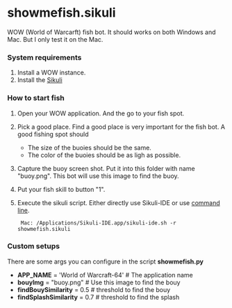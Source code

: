 showmefish.sikuli
=================

WOW (World of Warcarft) fish bot.
It should works on both Windows and Mac. But I only test it on the Mac.

### System requirements

1. Install a WOW instance.
2. Install the [Sikuli](http://www.sikuli.org/)

### How to start fish

1. Open your WOW application. And the go to your fish spot.
2. Pick a good place. Find a good place is very important for the fish bot. A good fishing spot should
    * The size of the buoies should be the same.
    * The color of the buoies should be as ligh as possible.
3. Capture the buoy screen shot. Put it into this folder with name "buoy.png". This bot will use this image to find the buoy.
4. Put your fish skill to button "1".
5. Execute the sikuli script. Either directly use Sikuli-IDE or use [command line](http://doc.sikuli.org/faq/010-command-line.html).

        Mac: /Applications/Sikuli-IDE.app/sikuli-ide.sh -r showmefish.sikuli

### Custom setups

There are some args you can configure in the script **showmefish.py**

* **APP_NAME** = 'World of Warcraft-64' # The application name
* **bouyImg** = "buoy.png" # Use this image to find the bouy
* **findBouySimilarity** = 0.5 # threshold to find the bouy
* **findSplashSimilarity** = 0.7 # threshold to find the splash

